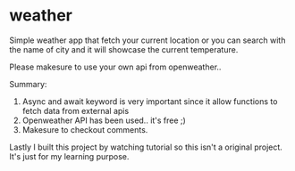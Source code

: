 # weather

Simple weather app that fetch your current location or you can search with the name of city and
it will showcase the current temperature.

Please makesure to use your own api from openweather..


Summary:

1. Async and await keyword is very important since it allow functions to fetch data from external apis
2. Openweather API has been used.. it's free ;)
3. Makesure to checkout comments.

Lastly I built this project by watching tutorial so this isn't a original project. It's just for my learning purpose.

